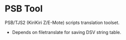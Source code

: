 # PSB Tool

PSB/TJS2 (KiriKiri Z/E-Mote) scripts translation toolset.
* Depends on filetranslate for saving DSV string table.
